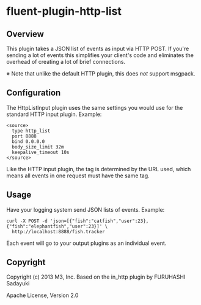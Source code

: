 # fluent-plugin-http-list

## Overview

This plugin takes a JSON list of events as input via HTTP POST. If you're
sending a lot of events this simplifies your client's code and eliminates 
the overhead of creating a lot of brief connections.

※ Note that unlike the default HTTP plugin, this does *not* support msgpack. 

## Configuration

The HttpListInput plugin uses the same settings you would use for the standard
HTTP input plugin. Example:

    <source>
      type http_list
      port 8888
      bind 0.0.0.0
      body_size_limit 32m
      keepalive_timeout 10s
    </source>

Like the HTTP input plugin, the tag is determined by the URL used, which means 
all events in one request must have the same tag.

## Usage

Have your logging system send JSON lists of events. Example:

    curl -X POST -d 'json=[{"fish":"catfish","user":23},{"fish":"elephantfish","user":23}]' \
      http://localhost:8888/fish.tracker

Each event will go to your output plugins as an individual event. 

## Copyright

Copyright (c) 2013 M3, Inc. 
Based on the in_http plugin by FURUHASHI Sadayuki

Apache License, Version 2.0
